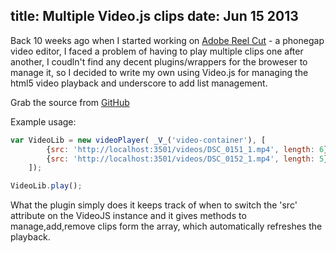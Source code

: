 title: Multiple Video.js clips
date: Jun 15 2013
---

Back 10 weeks ago when I started working on [Adobe Reel Cut](http://hustle-ux.com/project/5/adobe-reel-cut) - a phonegap video editor,
I faced a problem of having to play multiple clips one after another, I coudln't find any decent plugins/wrappers for the broweser to manage it, so I decided to write my own using Video.js for managing the html5 video playback and underscore to add list management.

Grab the source from [GitHub](https://github.com/bobek-balinek/videojs-clips)

Example usage:

```js
var VideoLib = new videoPlayer( _V_('video-container'), [
        {src: 'http://localhost:3501/videos/DSC_0151_1.mp4', length: 6},
        {src: 'http://localhost:3501/videos/DSC_0152_1.mp4', length: 5}
    ]);

VideoLib.play();
```

What the plugin simply does it keeps track of when to switch the 'src' attribute on the VideoJS instance and it gives methods to manage,add,remove clips form the array, which automatically refreshes the playback.